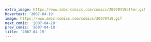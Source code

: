 ```yaml
---
extra_image: https://www.smbc-comics.com/comics/20070419after.gif
hovertext: '2007-04-19'
image: https://www.smbc-comics.com/comics/20070419.gif
next_comic: '2007-04-20'
prev_comic: '2007-04-18'
title: '2007-04-19'
---
```


